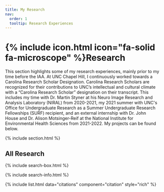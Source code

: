 ```yaml
---
title: My Research
nav:
  order: 1
  tooltip: Research Experiences
---
```


# {% include icon.html icon="fa-solid fa-microscope" %}Research

This section highlights some of my research experiences, mainly prior to my time before the IAA. At UNC Chapel Hill, I continuously worked towards a Carolina Research Scholar Designation. Carolina Research Scholars are recognized for their contributions to UNC’s intellectual and cultural climate with a “Carolina Research Scholar” designation on their transcript. This includes my time with Dr. Martin Styner at his Neuro Image Research and Analysis Laboratory (NIRAL) from 2020-2021, my 2021 summer with UNC's Office for Undergraduate Research as a Summer Undergraduate Research Fellowships (SURF) recipient, and an external internship with Dr. John House and Dr. Alison Motsinger-Reif at the National Institute for Environmental Health Sciences from 2021-2022. My projects can be found below.

{% include section.html %}

## All Research

{% include search-box.html %}

{% include search-info.html %}

{% include list.html data="citations" component="citation" style="rich" %}

